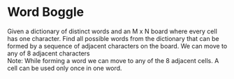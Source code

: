 # Word Boggle
Given a dictionary of distinct words and an M x N board where every cell has one character. Find all possible words from the dictionary that can be formed by a sequence of adjacent characters on the board. We can move to any of 8 adjacent characters
<br>
Note: While forming a word we can move to any of the 8 adjacent cells. A cell can be used only once in one word.